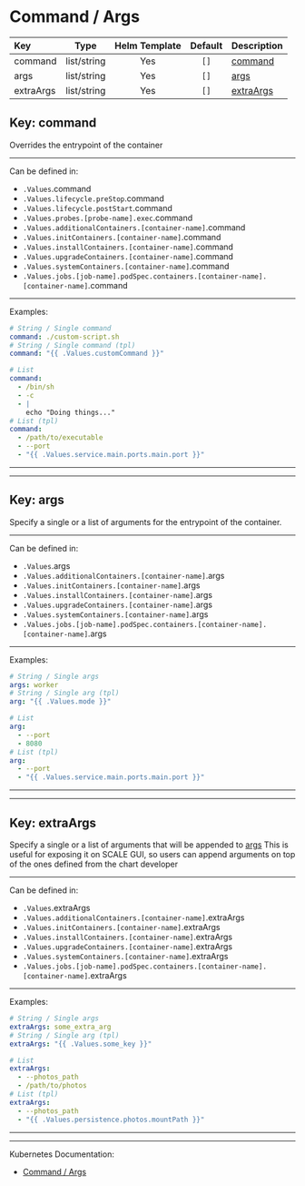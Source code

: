 # Command / Args

| Key       |    Type     | Helm Template | Default | Description                 |
| :-------- | :---------: | :-----------: | :-----: | :-------------------------- |
| command   | list/string |      Yes      |  `[]`   | [command](#key-command)     |
| args      | list/string |      Yes      |  `[]`   | [args](#key-args)           |
| extraArgs | list/string |      Yes      |  `[]`   | [extraArgs](#key-extraargs) |

## Key: command

Overrides the entrypoint of the container

---

Can be defined in:

- `.Values`.command
- `.Values.lifecycle.preStop`.command
- `.Values.lifecycle.postStart`.command
- `.Values.probes.[probe-name].exec`.command
- `.Values.additionalContainers.[container-name]`.command
- `.Values.initContainers.[container-name]`.command
- `.Values.installContainers.[container-name]`.command
- `.Values.upgradeContainers.[container-name]`.command
- `.Values.systemContainers.[container-name]`.command
- `.Values.jobs.[job-name].podSpec.containers.[container-name].[container-name]`.command

---

Examples:

```yaml
# String / Single command
command: ./custom-script.sh
# String / Single command (tpl)
command: "{{ .Values.customCommand }}"

# List
command:
  - /bin/sh
  - -c
  - |
    echo "Doing things..."
# List (tpl)
command:
  - /path/to/executable
  - --port
  - "{{ .Values.service.main.ports.main.port }}"
```

---
---

## Key: args

Specify a single or a list of arguments for the entrypoint of the container.

---

Can be defined in:

- `.Values`.args
- `.Values.additionalContainers.[container-name]`.args
- `.Values.initContainers.[container-name]`.args
- `.Values.installContainers.[container-name]`.args
- `.Values.upgradeContainers.[container-name]`.args
- `.Values.systemContainers.[container-name]`.args
- `.Values.jobs.[job-name].podSpec.containers.[container-name].[container-name]`.args

---

Examples:

```yaml
# String / Single args
args: worker
# String / Single arg (tpl)
arg: "{{ .Values.mode }}"

# List
arg:
  - --port
  - 8080
# List (tpl)
arg:
  - --port
  - "{{ .Values.service.main.ports.main.port }}"
```

---
---

## Key: extraArgs

Specify a single or a list of arguments that will be appended to [args](#key-args)
This is useful for exposing it on SCALE GUI, so users can append
arguments on top of the ones defined from the chart developer

---

Can be defined in:

- `.Values`.extraArgs
- `.Values.additionalContainers.[container-name]`.extraArgs
- `.Values.initContainers.[container-name]`.extraArgs
- `.Values.installContainers.[container-name]`.extraArgs
- `.Values.upgradeContainers.[container-name]`.extraArgs
- `.Values.systemContainers.[container-name]`.extraArgs
- `.Values.jobs.[job-name].podSpec.containers.[container-name].[container-name]`.extraArgs

---

Examples:

```yaml
# String / Single args
extraArgs: some_extra_arg
# String / Single arg (tpl)
extraArgs: "{{ .Values.some_key }}"

# List
extraArgs:
  - --photos_path
  - /path/to/photos
# List (tpl)
extraArgs:
  - --photos_path
  - "{{ .Values.persistence.photos.mountPath }}"
```

---
---

Kubernetes Documentation:

- [Command / Args](https://kubernetes.io/docs/tasks/inject-data-application/define-command-argument-container/#define-a-command-and-arguments-when-you-create-a-pod)
